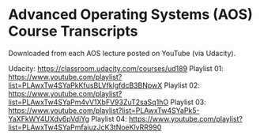 # Advanced Operating Systems (AOS) Course Transcripts #

Downloaded from each AOS lecture posted on YouTube (via Udacity).

Udacity: https://classroom.udacity.com/courses/ud189
Playlist 01: https://www.youtube.com/playlist?list=PLAwxTw4SYaPkKfusBLVfklgfdcB3BNpwX
Playlist 02: https://www.youtube.com/playlist?list=PLAwxTw4SYaPm4vV1XbFV93ZuT2saSq1hO
Playlist 03: https://www.youtube.com/playlist?list=PLAwxTw4SYaPk5-YaXFkWY4UXdv6pVdiYg
Playlist 04: https://www.youtube.com/playlist?list=PLAwxTw4SYaPmfaiuzJcK3tNoeKlvRR990
